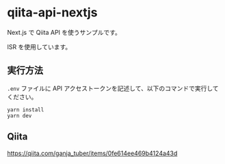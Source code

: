 # qiita-api-nextjs

Next.js で Qiita API を使うサンプルです。

ISR を使用しています。

## 実行方法

`.env` ファイルに API アクセストークンを記述して、以下のコマンドで実行してください。

```
yarn install
yarn dev
```

## Qiita

https://qiita.com/ganja_tuber/items/0fe614ee469b4124a43d
